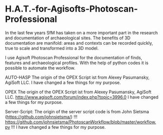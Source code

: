# H.A.T.-for-Agisofts-Photoscan-Professional
In the last few years SfM has taken on a more important part in the research and documentation of archaeological sites. The benefits of 3D documentation are manifold: areas and contexts can be recorded quickly, true to scale and transformed into a 3D model.

I use Agisoft Photoscan Professional for the documentation of finds, features and archaeological profiles. With the help of python codes it is possible to automate the workflow.

AUTO-HASP
The origin of the OPEX Script ist from Alexey Pasumansky, AgiSoft LLC.
I have changed a few things for my purpose.

OPEX
The origin of the OPEX Script ist from Alexey Pasumansky, AgiSoft LLC.
http://www.agisoft.com/forum/index.php?topic=3996.0
I have changed a few things for my purpose.

Server-Script:
The origin of the server script code is from John Sietsma (https://github.com/johnsietsma/)
!!! https://github.com/johnsietsma/PhotoscanWorkflow/blob/master/workflow.py !!!
I have changed a few things for my purpose.

